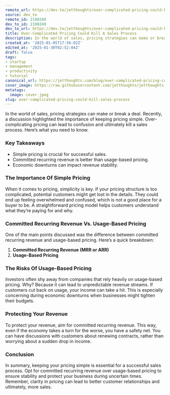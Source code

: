 ```yaml
---
remote_url: https://dev.to/jetthoughts/over-complicated-pricing-could-kill-a-sales-process-3afg
source: dev_to
remote_id: 2190249
dev_to_id: 2190249
dev_to_url: https://dev.to/jetthoughts/over-complicated-pricing-could-kill-a-sales-process-3afg
title: Over-Complicated Pricing Could Kill A Sales Process
description: In the world of sales, pricing strategies can make or break a deal. Recently, a discussion...
created_at: '2025-01-05T17:56:02Z'
edited_at: '2025-01-30T02:52:04Z'
draft: false
tags:
- startup
- management
- productivity
- tutorial
canonical_url: https://jetthoughts.com/blog/over-complicated-pricing-could-kill-sales-process/
cover_image: https://raw.githubusercontent.com/jetthoughts/jetthoughts.github.io/master/content/blog/over-complicated-pricing-could-kill-sales-process/cover.jpeg
metatags:
  image: cover.jpeg
slug: over-complicated-pricing-could-kill-sales-process
---
```

In the world of sales, pricing strategies can make or break a deal. Recently, a discussion highlighted the importance of keeping pricing simple. Over-complicating pricing can lead to confusion and ultimately kill a sales process. Here’s what you need to know.

### Key Takeaways

*   Simple pricing is crucial for successful sales.
*   Committed recurring revenue is better than usage-based pricing.
*   Economic downturns can impact revenue stability.

### The Importance Of Simple Pricing

When it comes to pricing, simplicity is key. If your pricing structure is too complicated, potential customers might get lost in the details. They could end up feeling overwhelmed and confused, which is not a good place for a buyer to be. A straightforward pricing model helps customers understand what they’re paying for and why.

### Committed Recurring Revenue Vs. Usage-Based Pricing

One of the main points discussed was the difference between committed recurring revenue and usage-based pricing. Here’s a quick breakdown:

1.  **Committed Recurring Revenue (MRR or ARR)**
2.  **Usage-Based Pricing**

### The Risks Of Usage-Based Pricing

Investors often shy away from companies that rely heavily on usage-based pricing. Why? Because it can lead to unpredictable revenue streams. If customers cut back on usage, your income can take a hit. This is especially concerning during economic downturns when businesses might tighten their budgets.

### Protecting Your Revenue

To protect your revenue, aim for committed recurring revenue. This way, even if the economy takes a turn for the worse, you have a safety net. You can have discussions with customers about renewing contracts, rather than worrying about a sudden drop in income.

### Conclusion

In summary, keeping your pricing simple is essential for a successful sales process. Opt for committed recurring revenue over usage-based pricing to ensure stability and protect your business during uncertain times. Remember, clarity in pricing can lead to better customer relationships and ultimately, more sales.
